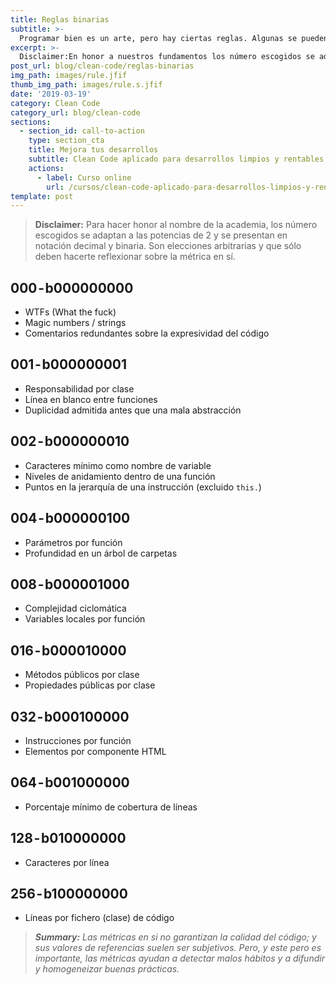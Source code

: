 ```yaml
---
title: Reglas binarias
subtitle: >-
  Programar bien es un arte, pero hay ciertas reglas. Algunas se pueden cuantificar. Te propongo mis reglas binarias.
excerpt: >-
  Disclaimer:En honor a nuestros fundamentos los número escogidos se adaptan a las potencias de 2 y se presentan en notación decimal y binaria.
post_url: blog/clean-code/reglas-binarias
img_path: images/rule.jfif
thumb_img_path: images/rule.s.jfif
date: '2019-03-19'
category: Clean Code
category_url: blog/clean-code
sections:
  - section_id: call-to-action
    type: section_cta
    title: Mejora tus desarrollos
    subtitle: Clean Code aplicado para desarrollos limpios y rentables.
    actions:
      - label: Curso online
        url: /cursos/clean-code-aplicado-para-desarrollos-limpios-y-rentables/
template: post
---
```


> **Disclaimer:** Para hacer honor al nombre de la academia, los número escogidos se adaptan a las potencias de 2 y se presentan en notación decimal y binaria. Son elecciones arbitrarias y que sólo deben hacerte reflexionar sobre la métrica en sí.

## 000 - b000000000

- WTFs (What the fuck)
- Magic numbers / strings
- Comentarios redundantes sobre la expresividad del código

## 001 - b000000001

- Responsabilidad por clase
- Línea en blanco entre funciones
- Duplicidad admitida antes que una mala abstracción

## 002 - b000000010

- Caracteres mínimo como nombre de variable
- Niveles de anidamiento dentro de una función
- Puntos en la jerarquía de una instrucción (excluido `this.`)

## 004 - b000000100

- Parámetros por función
- Profundidad en un árbol de carpetas

## 008 - b000001000

- Complejidad ciclomática
- Variables locales por función

## 016 - b000010000

- Métodos públicos por clase
- Propiedades públicas por clase

## 032 - b000100000

- Instrucciones por función
- Elementos por componente HTML

## 064 - b001000000

- Porcentaje mínimo de cobertura de líneas

## 128 - b010000000

- Caracteres por línea

## 256 - b100000000

- Líneas por fichero (clase) de código

> _**Summary:** Las métricas en si no garantizan la calidad del código; y sus valores de referencias suelen ser subjetivos. Pero, y este pero es importante, las métricas ayudan a detectar malos hábitos y a difundir y homogeneizar buenas prácticas._

